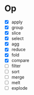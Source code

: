 # Op

- [x] apply
- [x] group
- [x] slice
- [x] select
- [x] agg
- [x] reduce
- [x] fold
- [x] compare
- [ ] filter
- [ ] sort
- [ ] merge
- [ ] melt
- [ ] explode
